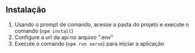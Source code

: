 ## Instalação
1.  Usando o prompt de comando, acesse a pasta do projeto e execute o comando (`npm install`)
2.  Configure a url da api no arquivo ".env"  
3.  Execute o comando (`npm run serve`) para iniciar a aplicação
